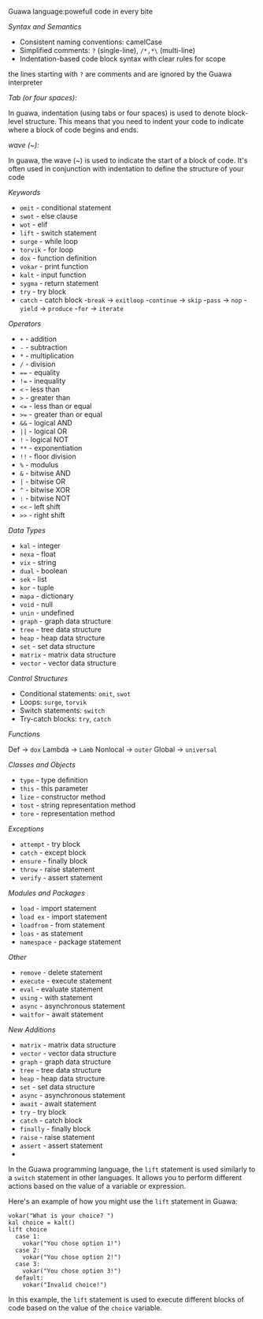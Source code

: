 Guawa language:powefull code in every bite 

_Syntax and Semantics_

- Consistent naming conventions: camelCase
- Simplified comments: `?` (single-line), `/*,*\` (multi-line)
- Indentation-based code block syntax with clear rules for scope

the lines starting with `?` are comments and are ignored by the Guawa interpreter

*Tab (or four spaces):*

In guawa, indentation (using tabs or four spaces) is used to denote block-level structure. This means that you need to indent your code to indicate where a block of code begins and ends.

*wave (~):*

In guawa, the wave (~) is used to indicate the start of a block of code. It's often used in conjunction with indentation to define the structure of your code

_Keywords_

- `omit` - conditional statement
- `swot` - else clause
- `wot` - elif
- `lift` - switch statement 
- `surge` - while loop
- `torvik` - for loop
- `dox` - function definition
- `vokar` - print function
- `kalt` - input function
- `sygma` - return statement
- `try` - try block
- `catch` - catch block
-`break` -> `exitloop`
-`continue` -> `skip`
-`pass` -> `nop`
-`yield` -> `produce`
-`for` -> `iterate`

_Operators_

- `+` - addition
- `-` - subtraction
- `*` - multiplication
- `/` - division
- `==` - equality
- `!=` - inequality
- `<` - less than
- `>` - greater than
- `<=` - less than or equal
- `>=` - greater than or equal
- `&&` - logical AND
- `||` - logical OR
- `!` - logical NOT
- `**` - exponentiation
- `!!` - floor division
- `%` - modulus
- `&` - bitwise AND
- `|` - bitwise OR
- `^` - bitwise XOR
- `:` - bitwise NOT
- `<<` - left shift
- `>>` - right shift

_Data Types_

- `kal` - integer
- `nexa` - float
- `vix` - string
- `dual` - boolean
- `sek` - list
- `kor` - tuple
- `mapa` - dictionary
- `void` - null
- `unin` - undefined
- `graph` - graph data structure
- `tree` - tree data structure
- `heap` - heap data structure
- `set` - set data structure
- `matrix` - matrix data structure
- `vector` - vector data structure

_Control Structures_

- Conditional statements: `omit`, `swot`
- Loops: `surge`, `torvik`
- Switch statements: `switch`
- Try-catch blocks: `try`, `catch`

*Functions*

Def -> `dox`
Lambda -> `Lamb`
Nonlocal -> `outer`
Global -> `universal`

*Classes and Objects*

- `type` - type definition
- `this` - this parameter
- `lize` - constructor method
- `tost` - string representation
  method
- `tore` - representation method

*Exceptions*

- `attempt` - try block
- `catch` - except block
- `ensure` - finally block
- `throw` - raise statement
- `verify` - assert statement

*Modules and Packages*

- `load` - import statement
- `load ex` - import statement
- `loadfrom` - from statement
- `loas` - as statement
- `namespace` - package statement

*Other*

- `remove` - delete statement
- `execute` - execute statement
- `eval` - evaluate statement
- `using` - with statement
- `async` - asynchronous statement
- `waitfor` - await statement

*New Additions*

- `matrix` - matrix data structure
- `vector` - vector data structure
- `graph` - graph data structure
- `tree` - tree data structure
- `heap` - heap data structure
- `set` - set data structure
- `async` - asynchronous statement
- `await` - await statement
- `try` - try block
- `catch` - catch block
- `finally` - finally block
- `raise` - raise statement
- `assert` - assert statement
- 
In the Guawa programming language, the `lift` statement is used similarly to a `switch` statement in other languages. It allows you to perform different actions based on the value of a variable or expression.

Here's an example of how you might use the `lift` statement in Guawa:
```
vokar("What is your choice? ")
kal choice = kalt()
lift choice
  case 1:
    vokar("You chose option 1!")
  case 2:
    vokar("You chose option 2!")
  case 3:
    vokar("You chose option 3!")
  default:
    vokar("Invalid choice!")
```
In this example, the `lift` statement is used to execute different blocks of code based on the value of the `choice` variable.
